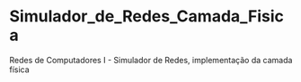 # Simulador_de_Redes_Camada_Fisica
Redes de Computadores I - Simulador de Redes, implementação da camada física
